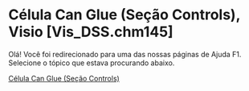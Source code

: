 
# Célula Can Glue (Seção Controls), Visio [Vis_DSS.chm145]

Olá! Você foi redirecionado para uma das nossas páginas de Ajuda F1. Selecione o tópico que estava procurando abaixo.

[Célula Can Glue (Seção Controls)](http://msdn.microsoft.com/library/1c4c4ae2-b3fa-ed45-c6e5-22bedb2523db%28Office.15%29.aspx)

